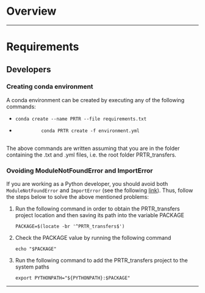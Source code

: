 # Overview

<hr/>

# Requirements

## Developers

### Creating conda environment

A conda environment can be created by executing any of the following commands:

<ul>
  <li>
    <div class="snippet-clipboard-content position-relative" data-snippet-clipboard-copy-content=" conda create --name PRTR --file requirements.txt">
        <code>conda create --name PRTR --file requirements.txt</code>
    </div>
  </li>
  <li>
    <div class="snippet-clipboard-content position-relative" data-snippet-clipboard-copy-content=" conda PRTR create -f environment.yml">
      <pre>
        <code>conda PRTR create -f environment.yml</code>
      </pre>
    </div>
  </li>
</ul>

The above commands are written assuming that you are in the folder containing the .txt and .yml files, i.e. the root folder PRTR_transfers. 

### Ovoiding ModuleNotFoundError and ImportError

If you are working as a Python developer, you should avoid both ```ModuleNotFoundError``` and ```ImportError``` (see the following [link](https://towardsdatascience.com/how-to-fix-modulenotfounderror-and-importerror-248ce5b69b1c)). Thus, follow the steps below to solve the above mentioned problems:

<ol>
  <li>
    Run the following command in order to obtain the PRTR_transfers project location and then saving its path into the variable PACKAGE
    
    PACKAGE=$(locate -br '^PRTR_transfers$')
  </li>
  <li>
    Check the PACKAGE value by running the following command
    
    echo "$PACKAGE"
   </li>
   <li>
     Run the following command to add the PRTR_transfers project to the system paths
     
    export PYTHONPATH="${PYTHONPATH}:$PACKAGE"
   </li>
</ol>

<hr/>
